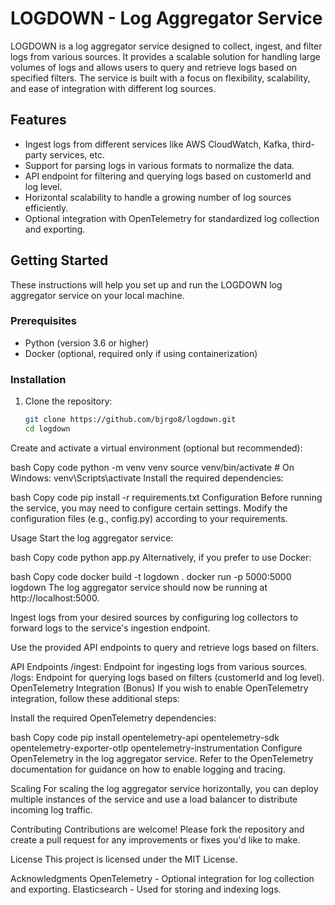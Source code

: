 # LOGDOWN - Log Aggregator Service

LOGDOWN is a log aggregator service designed to collect, ingest, and filter logs from various sources. It provides a scalable solution for handling large volumes of logs and allows users to query and retrieve logs based on specified filters. The service is built with a focus on flexibility, scalability, and ease of integration with different log sources.

## Features

- Ingest logs from different services like AWS CloudWatch, Kafka, third-party services, etc.
- Support for parsing logs in various formats to normalize the data.
- API endpoint for filtering and querying logs based on customerId and log level.
- Horizontal scalability to handle a growing number of log sources efficiently.
- Optional integration with OpenTelemetry for standardized log collection and exporting.

## Getting Started

These instructions will help you set up and run the LOGDOWN log aggregator service on your local machine.

### Prerequisites

- Python (version 3.6 or higher)
- Docker (optional, required only if using containerization)

### Installation

1. Clone the repository:

   ```bash
   git clone https://github.com/bjrgo8/logdown.git
   cd logdown
Create and activate a virtual environment (optional but recommended):

bash
Copy code
python -m venv venv
source venv/bin/activate  # On Windows: venv\Scripts\activate
Install the required dependencies:

bash
Copy code
pip install -r requirements.txt
Configuration
Before running the service, you may need to configure certain settings. Modify the configuration files (e.g., config.py) according to your requirements.

Usage
Start the log aggregator service:

bash
Copy code
python app.py
Alternatively, if you prefer to use Docker:

bash
Copy code
docker build -t logdown .
docker run -p 5000:5000 logdown
The log aggregator service should now be running at http://localhost:5000.

Ingest logs from your desired sources by configuring log collectors to forward logs to the service's ingestion endpoint.

Use the provided API endpoints to query and retrieve logs based on filters.

API Endpoints
/ingest: Endpoint for ingesting logs from various sources.
/logs: Endpoint for querying logs based on filters (customerId and log level).
OpenTelemetry Integration (Bonus)
If you wish to enable OpenTelemetry integration, follow these additional steps:

Install the required OpenTelemetry dependencies:

bash
Copy code
pip install opentelemetry-api opentelemetry-sdk opentelemetry-exporter-otlp opentelemetry-instrumentation
Configure OpenTelemetry in the log aggregator service. Refer to the OpenTelemetry documentation for guidance on how to enable logging and tracing.

Scaling
For scaling the log aggregator service horizontally, you can deploy multiple instances of the service and use a load balancer to distribute incoming log traffic.

Contributing
Contributions are welcome! Please fork the repository and create a pull request for any improvements or fixes you'd like to make.

License
This project is licensed under the MIT License.

Acknowledgments
OpenTelemetry - Optional integration for log collection and exporting.
Elasticsearch - Used for storing and indexing logs.
